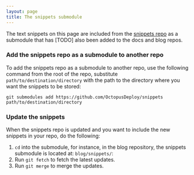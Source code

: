 ```yaml
---
layout: page
title: The snippets submodule
---
```


The text snippets on this page are included from the [snippets repo](https://github.com/OctopusDeploy/snippets) as a submodule that has [TODO] also been added to the docs and blog repos. 

### Add the snippets repo as a submodule to another repo

To add the snippets repo as a submodule to another repo, use the following command from the root of the repo, substitute `path/to/destination/directory` with the path to the directory where you want the snippets to be stored:

```
git submodules add https://github.com/OctopusDeploy/snippets path/to/destination/directory
```

### Update the snippets 

When the snippets repo is updated and you want to include the new snippets in your repo, do the following:

1. `cd` into the submodule, for instance, in the blog repository, the snippets submodule is located at: `blog/snippets/`:
1. Run `git fetch` to fetch the latest updates.
1. Run `git merge` to merge the updates.
